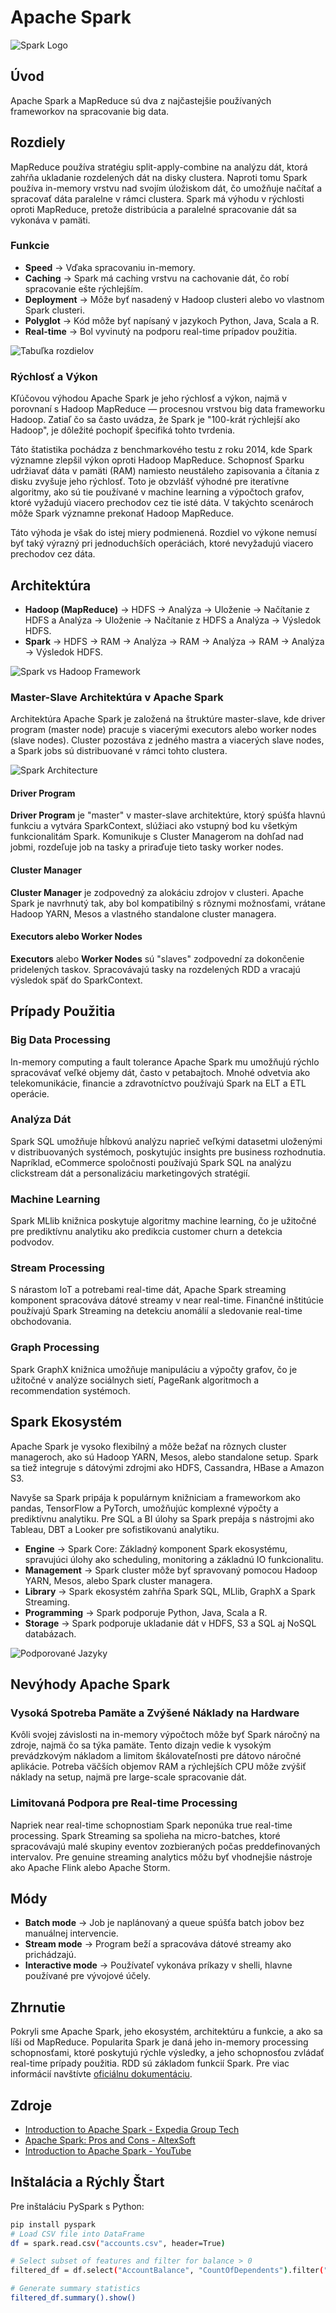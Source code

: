 # Apache Spark

![Spark Logo](apache-spark-logo-E141C92C3E-seeklogo.com.webp)

## Úvod

Apache Spark a MapReduce sú dva z najčastejšie používaných frameworkov na spracovanie big data.

## Rozdiely

MapReduce používa stratégiu split-apply-combine na analýzu dát, ktorá zahŕňa ukladanie rozdelených dát na disky clustera. Naproti tomu Spark používa in-memory vrstvu nad svojím úložiskom dát, čo umožňuje načítať a spracovať dáta paralelne v rámci clustera. Spark má výhodu v rýchlosti oproti MapReduce, pretože distribúcia a paralelné spracovanie dát sa vykonáva v pamäti.

### Funkcie

- **Speed** → Vďaka spracovaniu in-memory.
- **Caching** → Spark má caching vrstvu na cachovanie dát, čo robí spracovanie ešte rýchlejším.
- **Deployment** → Môže byť nasadený v Hadoop clusteri alebo vo vlastnom Spark clusteri.
- **Polyglot** → Kód môže byť napísaný v jazykoch Python, Java, Scala a R.
- **Real-time** → Bol vyvinutý na podporu real-time prípadov použitia.

![Tabuľka rozdielov](1_cJy9Dn34JuSpENP5Z-I6Zg.webp)

### Rýchlosť a Výkon

Kľúčovou výhodou Apache Spark je jeho rýchlosť a výkon, najmä v porovnaní s Hadoop MapReduce — procesnou vrstvou big data frameworku Hadoop. Zatiaľ čo sa často uvádza, že Spark je "100-krát rýchlejší ako Hadoop", je dôležité pochopiť špecifiká tohto tvrdenia.

Táto štatistika pochádza z benchmarkového testu z roku 2014, kde Spark významne zlepšil výkon oproti Hadoop MapReduce. Schopnosť Sparku udržiavať dáta v pamäti (RAM) namiesto neustáleho zapisovania a čítania z disku zvyšuje jeho rýchlosť. Toto je obzvlášť výhodné pre iteratívne algoritmy, ako sú tie používané v machine learning a výpočtoch grafov, ktoré vyžadujú viacero prechodov cez tie isté dáta. V takýchto scenároch môže Spark významne prekonať Hadoop MapReduce.

Táto výhoda je však do istej miery podmienená. Rozdiel vo výkone nemusí byť taký výrazný pri jednoduchších operáciách, ktoré nevyžadujú viacero prechodov cez dáta.

## Architektúra

- **Hadoop (MapReduce)** → HDFS → Analýza → Uloženie → Načítanie z HDFS a Analýza → Uloženie → Načítanie z HDFS a Analýza → Výsledok HDFS.
- **Spark** → HDFS → RAM → Analýza → RAM → Analýza → RAM → Analýza → Výsledok HDFS.

![Spark vs Hadoop Framework](Spark-Framework-vs-Hadoop-Framework.png)

### Master-Slave Architektúra v Apache Spark

Architektúra Apache Spark je založená na štruktúre master-slave, kde driver program (master node) pracuje s viacerými executors alebo worker nodes (slave nodes). Cluster pozostáva z jedného mastra a viacerých slave nodes, a Spark jobs sú distribuované v rámci tohto clustera.

![Spark Architecture](7ae18188-9221-49c8-acce-5ba77e9f08c1.webp)

#### Driver Program

**Driver Program** je "master" v master-slave architektúre, ktorý spúšťa hlavnú funkciu a vytvára SparkContext, slúžiaci ako vstupný bod ku všetkým funkcionalitám Spark. Komunikuje s Cluster Managerom na dohľad nad jobmi, rozdeľuje job na tasky a priraďuje tieto tasky worker nodes.

#### Cluster Manager

**Cluster Manager** je zodpovedný za alokáciu zdrojov v clusteri. Apache Spark je navrhnutý tak, aby bol kompatibilný s rôznymi možnosťami, vrátane Hadoop YARN, Mesos a vlastného standalone cluster managera.

#### Executors alebo Worker Nodes

**Executors** alebo **Worker Nodes** sú "slaves" zodpovední za dokončenie pridelených taskov. Spracovávajú tasky na rozdelených RDD a vracajú výsledok späť do SparkContext.

## Prípady Použitia

### Big Data Processing

In-memory computing a fault tolerance Apache Spark mu umožňujú rýchlo spracovávať veľké objemy dát, často v petabajtoch. Mnohé odvetvia ako telekomunikácie, financie a zdravotníctvo používajú Spark na ELT a ETL operácie.

### Analýza Dát

Spark SQL umožňuje hĺbkovú analýzu naprieč veľkými datasetmi uloženými v distribuovaných systémoch, poskytujúc insights pre business rozhodnutia. Napríklad, eCommerce spoločnosti používajú Spark SQL na analýzu clickstream dát a personalizáciu marketingových stratégií.

### Machine Learning

Spark MLlib knižnica poskytuje algoritmy machine learning, čo je užitočné pre prediktívnu analytiku ako predikcia customer churn a detekcia podvodov.

### Stream Processing

S nárastom IoT a potrebami real-time dát, Apache Spark streaming komponent spracováva dátové streamy v near real-time. Finančné inštitúcie používajú Spark Streaming na detekciu anomálií a sledovanie real-time obchodovania.

### Graph Processing

Spark GraphX knižnica umožňuje manipuláciu a výpočty grafov, čo je užitočné v analýze sociálnych sietí, PageRank algoritmoch a recommendation systémoch.

## Spark Ekosystém

Apache Spark je vysoko flexibilný a môže bežať na rôznych cluster manageroch, ako sú Hadoop YARN, Mesos, alebo standalone setup. Spark sa tiež integruje s dátovými zdrojmi ako HDFS, Cassandra, HBase a Amazon S3.

Navyše sa Spark pripája k populárnym knižniciam a frameworkom ako pandas, TensorFlow a PyTorch, umožňujúc komplexné výpočty a prediktívnu analytiku. Pre SQL a BI úlohy sa Spark prepája s nástrojmi ako Tableau, DBT a Looker pre sofistikovanú analytiku.

- **Engine** → Spark Core: Základný komponent Spark ekosystému, spravujúci úlohy ako scheduling, monitoring a základnú IO funkcionalitu.
- **Management** → Spark cluster môže byť spravovaný pomocou Hadoop YARN, Mesos, alebo Spark cluster managera.
- **Library** → Spark ekosystém zahŕňa Spark SQL, MLlib, GraphX a Spark Streaming.
- **Programming** → Spark podporuje Python, Java, Scala a R.
- **Storage** → Spark podporuje ukladanie dát v HDFS, S3 a SQL aj NoSQL databázach.

![Podporované Jazyky](1_UsRTz2Xlz6hnhj5cWnCtcQ.webp)

## Nevýhody Apache Spark

### Vysoká Spotreba Pamäte a Zvýšené Náklady na Hardware

Kvôli svojej závislosti na in-memory výpočtoch môže byť Spark náročný na zdroje, najmä čo sa týka pamäte. Tento dizajn vedie k vysokým prevádzkovým nákladom a limitom škálovateľnosti pre dátovo náročné aplikácie. Potreba väčších objemov RAM a rýchlejších CPU môže zvýšiť náklady na setup, najmä pre large-scale spracovanie dát.

### Limitovaná Podpora pre Real-time Processing

Napriek near real-time schopnostiam Spark neponúka true real-time processing. Spark Streaming sa spolieha na micro-batches, ktoré spracovávajú malé skupiny eventov zozbieraných počas preddefinovaných intervalov. Pre genuine streaming analytics môžu byť vhodnejšie nástroje ako Apache Flink alebo Apache Storm.

## Módy

- **Batch mode** → Job je naplánovaný a queue spúšťa batch jobov bez manuálnej intervencie.
- **Stream mode** → Program beží a spracováva dátové streamy ako prichádzajú.
- **Interactive mode** → Používateľ vykonáva príkazy v shelli, hlavne používané pre vývojové účely.

## Zhrnutie

Pokryli sme Apache Spark, jeho ekosystém, architektúru a funkcie, a ako sa líši od MapReduce. Popularita Spark je daná jeho in-memory processing schopnosťami, ktoré poskytujú rýchle výsledky, a jeho schopnosťou zvládať real-time prípady použitia. RDD sú základom funkcií Spark. Pre viac informácií navštívte [oficiálnu dokumentáciu](https://spark.apache.org/documentation.html).

## Zdroje

- [Introduction to Apache Spark - Expedia Group Tech](https://medium.com/expedia-group-tech/an-introduction-to-apache-spark-f0795f2d5201)
- [Apache Spark: Pros and Cons - AltexSoft](https://www.altexsoft.com/blog/apache-spark-pros-cons/)
- [Introduction to Apache Spark - YouTube](https://www.youtube.com/watch?v=myVWLaUdJac)

## Inštalácia a Rýchly Štart

Pre inštaláciu PySpark s Python:

```bash
pip install pyspark
# Load CSV file into DataFrame
df = spark.read.csv("accounts.csv", header=True)

# Select subset of features and filter for balance > 0
filtered_df = df.select("AccountBalance", "CountOfDependents").filter("AccountBalance > 0")

# Generate summary statistics
filtered_df.summary().show()
```
